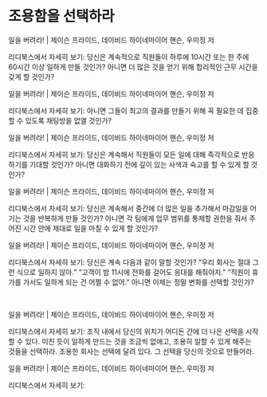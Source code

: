 # 조용함을 선택하라

일을 버려라! | 제이슨 프라이드, 데이비드 하이네마이어 핸슨, 우미정 저

리디북스에서 자세히 보기:
당신은 계속적으로 직원들이 하루에 10시간 또는 한 주에 60시간 이상 일하게 만들 것인가? 아니면 더 많은 것을 얻기 위해 합리적인 근무 시간을 갖게 할 것인가?

일을 버려라! | 제이슨 프라이드, 데이비드 하이네마이어 핸슨, 우미정 저

리디북스에서 자세히 보기:
아니면 그들이 최고의 결과를 만들기 위해 꼭 필요한 데 집중할 수 있도록 채팅방을 없앨 것인가?

일을 버려라! | 제이슨 프라이드, 데이비드 하이네마이어 핸슨, 우미정 저

리디북스에서 자세히 보기:
당신은 계속해서 직원들이 모든 일에 대해 즉각적으로 반응하기를 기대할 것인가? 아니면 대화하기 전에 깊이 있는 사색과 숙고를 할 수 있게 할 것인가?

일을 버려라! | 제이슨 프라이드, 데이비드 하이네마이어 핸슨, 우미정 저

리디북스에서 자세히 보기:
당신은 계속해서 중간에 더 많은 일을 추가해서 마감일을 어기는 것을 반복하게 만들 것인가? 아니면 각 팀에게 업무 범위를 통제할 권한을 줘서 주어진 시간 안에 제대로 일을 마칠 수 있게 할 것인가?

일을 버려라! | 제이슨 프라이드, 데이비드 하이네마이어 핸슨, 우미정 저

리디북스에서 자세히 보기:
당신은 계속 다음과 같이 말할 것인가? “우리 회사는 절대 그런 식으로 일하지 않아.” “고객이 밤 11시에 전화를 걸어도 응대를 해줘야지.” “직원이 휴가를 가서도 일하게 되는 건 어쩔 수 없어.” 아니면 이제는 정말 변화를 선택할 것인가?

   

일을 버려라! | 제이슨 프라이드, 데이비드 하이네마이어 핸슨, 우미정 저

리디북스에서 자세히 보기:
조직 내에서 당신의 위치가 어디든 간에 더 나은 선택을 시작할 수 있다. 미친 듯이 일하게 만드는 것을 조금씩 없애고, 조용히 일할 수 있게 해주는 것들을 선택하라. 조용한 회사는 선택에 달려 있다. 그 선택을 당신의 것으로 만들어라.

일을 버려라! | 제이슨 프라이드, 데이비드 하이네마이어 핸슨, 우미정 저

리디북스에서 자세히 보기: